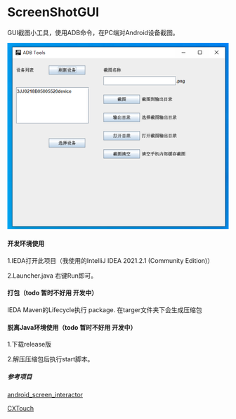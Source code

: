 # ScreenShotGUI
GUI截图小工具，使用ADB命令，在PC端对Android设备截图。


![界面](image/gui.png)

#### 开发环境使用
1.IEDA打开此项目（我使用的IntelliJ IDEA 2021.2.1 (Community Edition)）

2.Launcher.java 右键Run即可。

#### 打包（todo 暂时不好用 开发中）
IEDA Maven的Lifecycle执行 package. 在targer文件夹下会生成压缩包

#### 脱离Java环境使用（todo 暂时不好用 开发中）
1.下载release版

2.解压压缩包后执行start脚本。

##### 参考项目
[android_screen_interactor](https://github.com/djalmaafilho/android_screen_interactor)

[CXTouch](https://github.com/cxplan/CXTouch)



